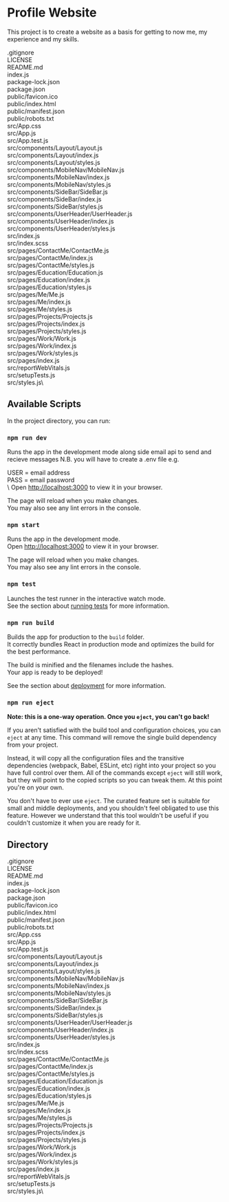 # Profile Website

This project is to create a website as a basis for getting to now me, my experience and my skills.



.gitignore\
LICENSE\
README.md\
index.js\
package-lock.json\
package.json\
public/favicon.ico\
public/index.html\
public/manifest.json\
public/robots.txt\
src/App.css\
src/App.js\
src/App.test.js\
src/components/Layout/Layout.js\
src/components/Layout/index.js\
src/components/Layout/styles.js\
src/components/MobileNav/MobileNav.js\
src/components/MobileNav/index.js\
src/components/MobileNav/styles.js\
src/components/SideBar/SideBar.js\
src/components/SideBar/index.js\
src/components/SideBar/styles.js\
src/components/UserHeader/UserHeader.js\
src/components/UserHeader/index.js\
src/components/UserHeader/styles.js\
src/index.js\
src/index.scss\
src/pages/ContactMe/ContactMe.js\
src/pages/ContactMe/index.js\
src/pages/ContactMe/styles.js\
src/pages/Education/Education.js\
src/pages/Education/index.js\
src/pages/Education/styles.js\
src/pages/Me/Me.js\
src/pages/Me/index.js\
src/pages/Me/styles.js\
src/pages/Projects/Projects.js\
src/pages/Projects/index.js\
src/pages/Projects/styles.js\
src/pages/Work/Work.js\
src/pages/Work/index.js\
src/pages/Work/styles.js\
src/pages/index.js\
src/reportWebVitals.js\
src/setupTests.js\
src/styles.js\

## Available Scripts

In the project directory, you can run:

### `npm run dev`

Runs the app in the development mode along side email api to send and recieve messages N.B. you will have to create a .env file e.g.


USER = email address\
PASS = email password\
\\
Open [http://localhost:3000](http://localhost:3000) to view it in your browser.

The page will reload when you make changes.\
You may also see any lint errors in the console.

### `npm start`

Runs the app in the development mode.\
Open [http://localhost:3000](http://localhost:3000) to view it in your browser.

The page will reload when you make changes.\
You may also see any lint errors in the console.

### `npm test`

Launches the test runner in the interactive watch mode.\
See the section about [running tests](https://facebook.github.io/create-react-app/docs/running-tests) for more information.

### `npm run build`

Builds the app for production to the `build` folder.\
It correctly bundles React in production mode and optimizes the build for the best performance.

The build is minified and the filenames include the hashes.\
Your app is ready to be deployed!

See the section about [deployment](https://facebook.github.io/create-react-app/docs/deployment) for more information.

### `npm run eject`

**Note: this is a one-way operation. Once you `eject`, you can't go back!**

If you aren't satisfied with the build tool and configuration choices, you can `eject` at any time. This command will remove the single build dependency from your project.

Instead, it will copy all the configuration files and the transitive dependencies (webpack, Babel, ESLint, etc) right into your project so you have full control over them. All of the commands except `eject` will still work, but they will point to the copied scripts so you can tweak them. At this point you're on your own.

You don't have to ever use `eject`. The curated feature set is suitable for small and middle deployments, and you shouldn't feel obligated to use this feature. However we understand that this tool wouldn't be useful if you couldn't customize it when you are ready for it.


## Directory

.gitignore\
LICENSE\
README.md\
index.js\
package-lock.json\
package.json\
public/favicon.ico\
public/index.html\
public/manifest.json\
public/robots.txt\
src/App.css\
src/App.js\
src/App.test.js\
src/components/Layout/Layout.js\
src/components/Layout/index.js\
src/components/Layout/styles.js\
src/components/MobileNav/MobileNav.js\
src/components/MobileNav/index.js\
src/components/MobileNav/styles.js\
src/components/SideBar/SideBar.js\
src/components/SideBar/index.js\
src/components/SideBar/styles.js\
src/components/UserHeader/UserHeader.js\
src/components/UserHeader/index.js\
src/components/UserHeader/styles.js\
src/index.js\
src/index.scss\
src/pages/ContactMe/ContactMe.js\
src/pages/ContactMe/index.js\
src/pages/ContactMe/styles.js\
src/pages/Education/Education.js\
src/pages/Education/index.js\
src/pages/Education/styles.js\
src/pages/Me/Me.js\
src/pages/Me/index.js\
src/pages/Me/styles.js\
src/pages/Projects/Projects.js\
src/pages/Projects/index.js\
src/pages/Projects/styles.js\
src/pages/Work/Work.js\
src/pages/Work/index.js\
src/pages/Work/styles.js\
src/pages/index.js\
src/reportWebVitals.js\
src/setupTests.js\
src/styles.js\